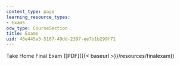 ```yaml
---
content_type: page
learning_resource_types:
- Exams
ocw_type: CourseSection
title: Exams
uid: 46e445a3-5107-49dd-2397-ee7b1b299f71
---
```


Take Home Final Exam ([PDF]({{< baseurl >}}/resources/finalexam))